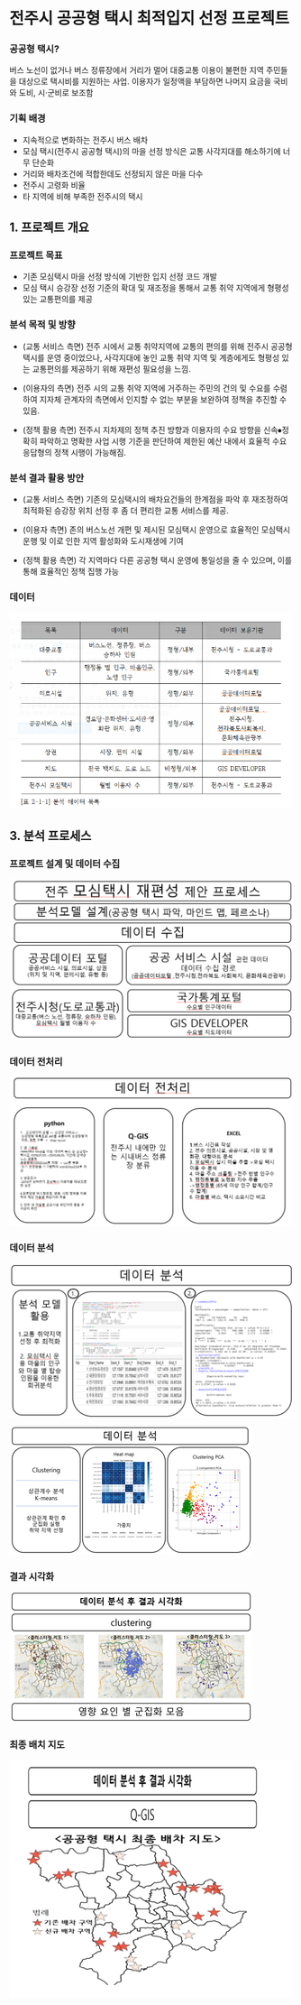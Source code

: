 # 전주시 공공형 택시 최적입지 선정 프로젝트



### 공공형 택시?

버스 노선이 없거나 버스 정류장에서 거리가 멀어 대중교통 이용이 불편한 지역 주민들을 대상으로 택시비를 지원하는 사업.
이용자가 일정액을 부담하면 나머지 요금을 국비와 도비, 시·군비로 보조함

### 기획 배경

- 지속적으로 변화하는 전주시 버스 배차
- 모심 택시(전주시 공공형 택시)의 마을 선정 방식은 교통 사각지대를 해소하기에 너무 단순화 
- 거리와 배차조건에 적합한데도 선정되지 않은 마을 다수
- 전주시 고령화 비율
- 타 지역에 비해 부족한 전주시의 택시

## 1. 프로젝트 개요

### 프로젝트 목표

- 기존 모심택시 마을 선정 방식에 기반한 입지 선정 코드 개발
- 모심 택시 승강장 선정 기준의 확대 및 재조정을 통해서 교통 취약 지역에게 형평성 있는 교통편의를 제공

### 분석 목적 및 방향

- (교통 서비스 측면) 전주 시에서 교통 취약지역에 교통의 편의를 위해 전주시 공공형 택시를 운영 중이었으나, 사각지대에 놓인 교통 취약 지역 및 계층에게도 형평성 있는 교통편의를 제공하기 위해 재편성 필요성을 느낌.

- (이용자의 측면) 전주 시의 교통 취약 지역에 거주하는 주민의 건의 및 수요를 수렴하여 지자체 관계자의 측면에서 인지할 수 없는 부분을 보완하여 정책을 추진할 수 있음.

- (정책 활용 측면) 전주시 지차제의 정책 추진 방향과 이용자의 수요 방향을 신속⦁정확히 파악하고 명확한 사업 시행 기준을 판단하여 제한된 예산 내에서 효율적 수요응답형의 정책 시행이 가능해짐.   

### 분석 결과 활용 방안

- (교통 서비스 측면) 기존의 모심택시의 배차요건들의 한계점을 파악 후 재조정하여 최적화된 승강장 위치 선정 후 좀 더 편리한 교통 서비스를 제공.

- (이용자 측면) 존의 버스노선 개편 및 제시된 모심택시 운영으로 효율적인 모심택시 운행 및 이로 인한 지역 활성화와 도시재생에 기여

- (정책 활용 측면) 각 지역마다 다른 공공형 택시 운영에 통일성을 줄 수 있으며, 이를 통해 효율적인 정책 집행 가능

### 데이터

![분석데이터](README.assets/분석데이터.PNG)

## 3. 분석 프로세스

### 프로젝트 설계 및 데이터 수집

![image01](README.assets/image01.png)

### 데이터 전처리

![image02](README.assets/image02.png)

### 데이터 분석

![image03](README.assets/image03.png)



![image04](README.assets/image04.png)

### 결과 시각화

![image05](README.assets/image05-16547771449481.png)

### 최종 배치 지도

![image07](README.assets/image07.png)